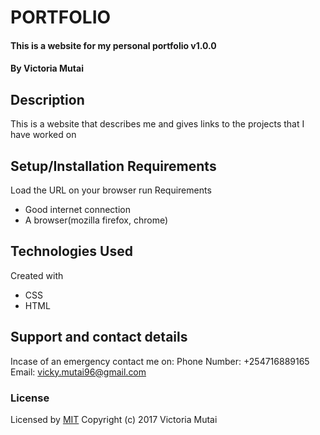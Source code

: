 # PORTFOLIO
#### This is a website for my personal portfolio v1.0.0
#### By Victoria Mutai
## Description
This is a website that describes me and gives links to the projects that I have worked on
## Setup/Installation Requirements
Load the URL on your browser
run
Requirements
* Good internet connection
* A browser(mozilla firefox, chrome)
## Technologies Used
Created with
* CSS
* HTML
## Support and contact details
Incase of an emergency contact me on:
    Phone Number: +254716889165
    Email: vicky.mutai96@gmail.com
### License
Licensed by [MIT](https://choosealicense.com/licenses/mit)
Copyright (c) 2017 Victoria Mutai
